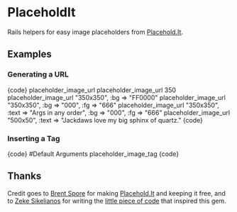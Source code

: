 # PlaceholdIt
Rails helpers for easy image placeholders from [Placehold.It](http://placehold.it).

## Examples
### Generating a URL
{code}
placeholder_image_url
placeholder_image_url 350
placeholder_image_url "350x350", :bg => "FF0000"
placeholder_image_url "350x350", :bg => "000", :fg => "666"
placeholder_image_url "350x350", :text => "Args in any order", :bg => "000", :fg => "666"
placeholder_image_url "500x50", :text => "Jackdaws love my big sphinx of quartz."
{code}

### Inserting a Tag
{code}
#Default Arguments
placeholder_image_tag
{code}

## Thanks
Credit goes to [Brent Spore](http://brentspore.com/) for making [Placehold.It](http://placehold.it) and keeping it free, and to [Zeke Sikelianos](https://github.com/zeke) for writing the [little piece of code](https://gist.github.com/473254) that inspired this gem.